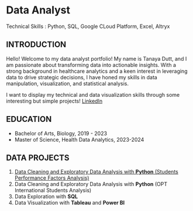 
# Data Analyst 
Technical Skills : Python, SQL, Google CLoud Platform, Excel, Altryx

## **INTRODUCTION**

Hello! Welcome to my data analyst portfolio! My name is Tanaya Dutt, and I am passionate about transforming data into actionable insights. With a strong background in healthcare analytics and a keen interest in leveraging data to drive strategic decisions, I have honed my skills in data manipulation, visualization, and statistical analysis.

I want to display my technical and data visualization skills through some interesting but simple projects!
[LinkedIn](https://www.linkedin.com/in/tanayadutt/)

## EDUCATION

 - Bachelor of Arts, Biology, 2019 - 2023
 -  Master of Science, Health Data Analytics, 2023-2024

## DATA PROJECTS
1. [Data Cleaning and Exploratory Data Analysis with **Python** (Students Performance Factors Analysis)](https://github.com/tanayadutt/Data-Projects-Tanaya-Dutt-)
2. Data Cleaning and Exploratory Data Analysis with **Python** (OPT International Students Analysis)
3. Data Exploration with **SQL**
4. Data Visualization with **Tableau** and **Power BI**
   
   







